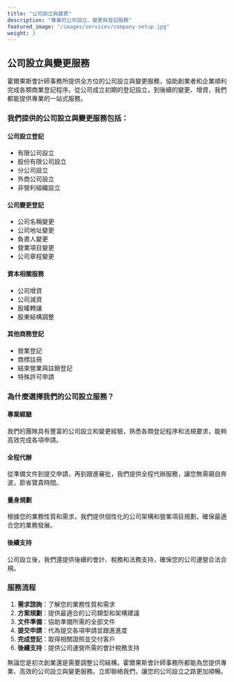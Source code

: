 ```yaml
---
title: "公司設立與變更"
description: "專業的公司設立、變更與登記服務"
featured_image: "/images/services/company-setup.jpg"
weight: 3
---
```


## 公司設立與變更服務

霍爾果斯會計師事務所提供全方位的公司設立與變更服務，協助創業者和企業順利完成各類商業登記程序。從公司成立初期的登記設立，到後續的變更、增資，我們都能提供專業的一站式服務。

### 我們提供的公司設立與變更服務包括：

#### 公司設立登記
- 有限公司設立
- 股份有限公司設立
- 分公司設立
- 外商公司設立
- 非營利組織設立

#### 公司變更登記
- 公司名稱變更
- 公司地址變更
- 負責人變更
- 營業項目變更
- 公司章程變更

#### 資本相關服務
- 公司增資
- 公司減資
- 股權轉讓
- 股東結構調整

#### 其他商務登記
- 營業登記
- 商標註冊
- 結束營業與註銷登記
- 特殊許可申請

### 為什麼選擇我們的公司設立服務？

#### 專業經驗
我們的團隊具有豐富的公司設立和變更經驗，熟悉各類登記程序和法規要求，能夠高效完成各項申請。

#### 全程代辦
從準備文件到提交申請，再到跟進審批，我們提供全程代辦服務，讓您無需親自奔波，節省寶貴時間。

#### 量身規劃
根據您的業務性質和需求，我們提供個性化的公司架構和營業項目規劃，確保最適合您的業務發展。

#### 後續支持
公司設立後，我們還提供後續的會計、稅務和法務支持，確保您的公司運營合法合規。

### 服務流程

1. **需求諮詢**：了解您的業務性質和需求
2. **方案規劃**：提供最適合的公司類型和架構建議
3. **文件準備**：協助準備所需的全部文件
4. **提交申請**：代為提交各項申請並跟進進度
5. **完成登記**：取得相關證照並交付客戶
6. **後續支持**：提供公司運營所需的會計稅務支持

無論您是初次創業還是需要調整公司結構，霍爾果斯會計師事務所都能為您提供專業、高效的公司設立與變更服務。立即聯絡我們，讓您的公司設立之路更加順暢。
